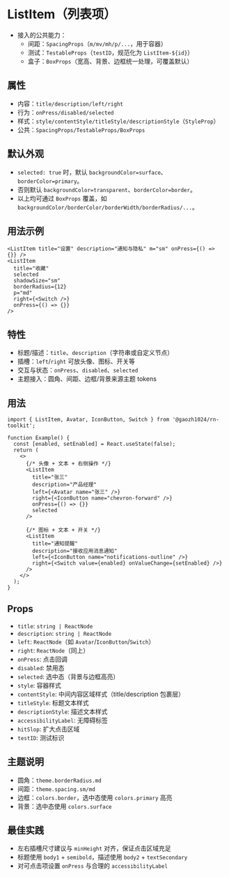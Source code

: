 # ListItem（列表项）

- 接入的公共能力：
  - 间距：`SpacingProps`（`m/mv/mh/p/...`，用于容器）
  - 测试：`TestableProps`（`testID`，规范化为 `ListItem-${id}`）
  - 盒子：`BoxProps`（宽高、背景、边框统一处理，可覆盖默认）

## 属性

- 内容：`title/description/left/right`
- 行为：`onPress/disabled/selected`
- 样式：`style/contentStyle/titleStyle/descriptionStyle`（`StyleProp`）
- 公共：`SpacingProps/TestableProps/BoxProps`

## 默认外观

- `selected: true` 时，默认 `backgroundColor=surface`、`borderColor=primary`。
- 否则默认 `backgroundColor=transparent`、`borderColor=border`。
- 以上均可通过 `BoxProps` 覆盖，如 `backgroundColor/borderColor/borderWidth/borderRadius/...`。

## 用法示例

```tsx
<ListItem title="设置" description="通知与隐私" m="sm" onPress={() => {}} />
<ListItem
  title="收藏"
  selected
  shadowSize="sm"
  borderRadius={12}
  p="md"
  right={<Switch />}
  onPress={() => {}}
/>
```

## 特性

- 标题/描述：`title`、`description`（字符串或自定义节点）
- 插槽：`left`/`right` 可放头像、图标、开关等
- 交互与状态：`onPress`、`disabled`、`selected`
- 主题接入：圆角、间距、边框/背景来源主题 tokens

## 用法

```tsx
import { ListItem, Avatar, IconButton, Switch } from '@gaozh1024/rn-toolkit';

function Example() {
  const [enabled, setEnabled] = React.useState(false);
  return (
    <>
      {/* 头像 + 文本 + 右侧操作 */}
      <ListItem
        title="张三"
        description="产品经理"
        left={<Avatar name="张三" />}
        right={<IconButton name="chevron-forward" />}
        onPress={() => {}}
        selected
      />

      {/* 图标 + 文本 + 开关 */}
      <ListItem
        title="通知提醒"
        description="接收应用消息通知"
        left={<IconButton name="notifications-outline" />}
        right={<Switch value={enabled} onValueChange={setEnabled} />}
      />
    </>
  );
}
```

## Props

- `title`: `string | ReactNode`
- `description`: `string | ReactNode`
- `left`: `ReactNode`（如 `Avatar`/`IconButton`/`Switch`）
- `right`: `ReactNode`（同上）
- `onPress`: 点击回调
- `disabled`: 禁用态
- `selected`: 选中态（背景与边框高亮）
- `style`: 容器样式
- `contentStyle`: 中间内容区域样式（title/description 包裹层）
- `titleStyle`: 标题文本样式
- `descriptionStyle`: 描述文本样式
- `accessibilityLabel`: 无障碍标签
- `hitSlop`: 扩大点击区域
- `testID`: 测试标识

## 主题说明

- 圆角：`theme.borderRadius.md`
- 间距：`theme.spacing.sm/md`
- 边框：`colors.border`，选中态使用 `colors.primary` 高亮
- 背景：选中态使用 `colors.surface`

## 最佳实践

- 左右插槽尺寸建议与 `minHeight` 对齐，保证点击区域充足
- 标题使用 `body1` + `semibold`，描述使用 `body2` + `textSecondary`
- 对可点击项设置 `onPress` 与合理的 `accessibilityLabel`
